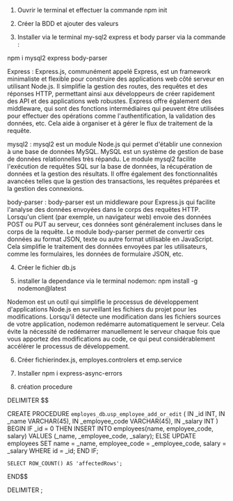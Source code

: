 1) Ouvrir le terminal et effectuer la commande npm init

2) Créer la BDD et ajouter des valeurs

3) Installer via le terminal my-sql2 express et body parser via la commande : 

npm i mysql2 express body-parser

Express : Express.js, communément appelé Express, est un framework minimaliste et flexible pour construire des applications web côté serveur en utilisant Node.js. Il simplifie la gestion des routes, des requêtes et des réponses HTTP, permettant ainsi aux développeurs de créer rapidement des API et des applications web robustes. Express offre également des middleware, qui sont des fonctions intermédiaires qui peuvent être utilisées pour effectuer des opérations comme l'authentification, la validation des données, etc. Cela aide à organiser et à gérer le flux de traitement de la requête.

mysql2 : mysql2 est un module Node.js qui permet d'établir une connexion à une base de données MySQL. MySQL est un système de gestion de base de données relationnelles très répandu. Le module mysql2 facilite l'exécution de requêtes SQL sur la base de données, la récupération de données et la gestion des résultats. Il offre également des fonctionnalités avancées telles que la gestion des transactions, les requêtes préparées et la gestion des connexions.

body-parser : body-parser est un middleware pour Express.js qui facilite l'analyse des données envoyées dans le corps des requêtes HTTP. Lorsqu'un client (par exemple, un navigateur web) envoie des données POST ou PUT au serveur, ces données sont généralement incluses dans le corps de la requête. Le module body-parser permet de convertir ces données au format JSON, texte ou autre format utilisable en JavaScript. Cela simplifie le traitement des données envoyées par les utilisateurs, comme les formulaires, les données de formulaire JSON, etc.

4) Créer le fichier db.js

5) installer la dependance via le terminal nodemon: npm install -g nodemon@latest

Nodemon est un outil qui simplifie le processus de développement d'applications Node.js en surveillant les fichiers du projet pour les modifications. Lorsqu'il détecte une modification dans les fichiers sources de votre application, nodemon redémarre automatiquement le serveur. Cela évite la nécessité de redémarrer manuellement le serveur chaque fois que vous apportez des modifications au code, ce qui peut considérablement accélérer le processus de développement.

6) Créer fichierindex.js, employes.controlers et  emp.service

7) Installer npm i express-async-errors

8) création procedure

DELIMITER $$

CREATE PROCEDURE `employes_db`.`usp_employee_add_or_edit` (
IN _id INT,
IN _name VARCHAR(45),
IN _employee_code VARCHAR(45),
IN _salary INT
)
BEGIN
    IF _id = 0 THEN
        INSERT INTO employees(name, employee_code, salary)
        VALUES (_name, _employee_code, _salary);
    ELSE
        UPDATE employees
        SET name = _name,
            employee_code = _employee_code,
            salary = _salary
        WHERE id = _id;
    END IF;
    
    SELECT ROW_COUNT() AS 'affectedRows';
END$$

DELIMITER ;
